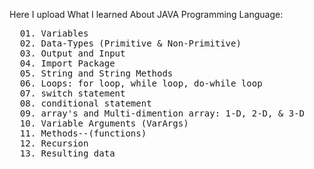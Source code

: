 Here I upload What I learned About JAVA Programming Language:

<pre>
  01. Variables
  02. Data-Types (Primitive & Non-Primitive)
  03. Output and Input
  04. Import Package
  05. String and String Methods
  06. Loops: for loop, while loop, do-while loop
  07. switch statement
  08. conditional statement
  09. array's and Multi-dimention array: 1-D, 2-D, & 3-D
  10. Variable Arguments (VarArgs)
  11. Methods--(functions)
  12. Recursion
  13. Resulting_data
</pre>

